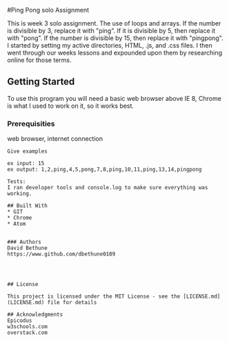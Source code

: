 #Ping Pong solo Assignment

 This is week 3 solo assignment. The use of loops and arrays. If the number is divisible by 3, replace it with "ping". If it is divisible by 5, then replace it with "pong". If the number is divisible by 15, then replace it with "pingpong". I started by setting my active directories, HTML, .js, and .css files. I then went through our weeks lessons and expounded upon them by researching online for those terms. 


## Getting Started
To use this program you will need a basic web browser above IE 8, Chrome is what I used to work on it, so it works best.

### Prerequisities

web browser, internet connection

```
Give examples

ex input: 15
ex output: 1,2,ping,4,5,pong,7,8,ping,10,11,ping,13,14,pingpong

Tests:
I ran developer tools and console.log to make sure everything was working.

## Built With
* GIT
* Chrome
* Atom


### Authors
David Bethune
https://www.github.com/dbethune0109




## License

This project is licensed under the MIT License - see the [LICENSE.md](LICENSE.md) file for details

## Acknowledgments
Epicodus
w3schools.com
overstack.com
